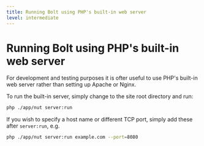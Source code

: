 ```yaml
---
title: Running Bolt using PHP's built-in web server
level: intermediate
---
```

Running Bolt using PHP's built-in web server
============================================

For development and testing purposes it is ofter useful to use PHP's built-in
web server rather than setting up Apache or Nginx.

To run the built-in server, simply change to the site root directory and run:

```bash
php ./app/nut server:run
```

If you wish to specify a host name or different TCP port, simply add these after
`server:run`, e.g.

```bash
php ./app/nut server:run example.com --port=8080
```
